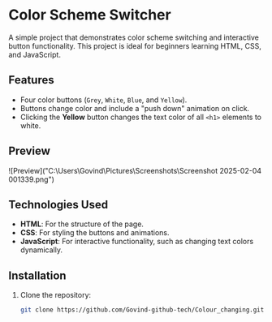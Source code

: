 # Color Scheme Switcher

A simple project that demonstrates color scheme switching and interactive button functionality. This project is ideal for beginners learning HTML, CSS, and JavaScript.

## Features

- Four color buttons (`Grey`, `White`, `Blue`, and `Yellow`).
- Buttons change color and include a "push down" animation on click.
- Clicking the **Yellow** button changes the text color of all `<h1>` elements to white.

## Preview

![Preview]("C:\Users\Govind\Pictures\Screenshots\Screenshot 2025-02-04 001339.png")

## Technologies Used

- **HTML**: For the structure of the page.
- **CSS**: For styling the buttons and animations.
- **JavaScript**: For interactive functionality, such as changing text colors dynamically.

## Installation

1. Clone the repository:
   ```bash
   git clone https://github.com/Govind-github-tech/Colour_changing.git